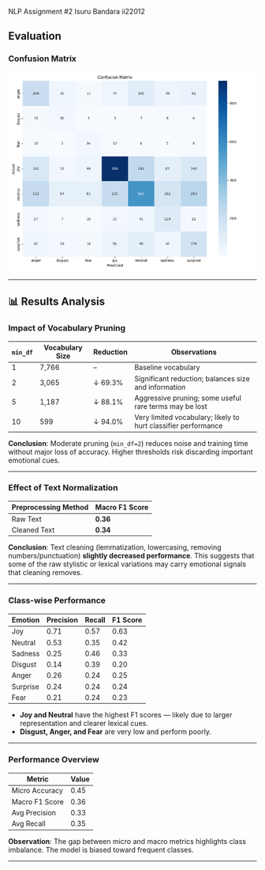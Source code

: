 NLP Assignment #2
Isuru Bandara
ii22012

## Evaluation

### Confusion Matrix

![Confusion Matrix](https://github.com/isuru18113/nlphomework2/raw/main/confusion_matrix.png)

---
## 📊 Results Analysis

### Impact of Vocabulary Pruning

| `min_df` | Vocabulary Size | Reduction | Observations                                                   |
| -------- | --------------- | --------- | -------------------------------------------------------------- |
| 1        | 7,766           | –         | Baseline vocabulary                                            |
| 2        | 3,065           | ↓ 69.3%   | Significant reduction; balances size and information           |
| 5        | 1,187           | ↓ 88.1%   | Aggressive pruning; some useful rare terms may be lost         |
| 10       | 599             | ↓ 94.0%   | Very limited vocabulary; likely to hurt classifier performance |

**Conclusion**:
Moderate pruning (`min_df=2`) reduces noise and training time without major loss of accuracy. Higher thresholds risk discarding important emotional cues.

---

###  Effect of Text Normalization

| Preprocessing Method | Macro F1 Score |
| -------------------- | -------------- |
| Raw Text             | **0.36**       |
| Cleaned Text         | **0.34**       |

**Conclusion**:
Text cleaning (lemmatization, lowercasing, removing numbers/punctuation) **slightly decreased performance**. This suggests that some of the raw stylistic or lexical variations may carry emotional signals that cleaning removes.

---

### Class-wise Performance

| Emotion  | Precision | Recall | F1 Score |
| -------- | --------- | ------ | -------- |
| Joy      | 0.71      | 0.57   | 0.63     |
| Neutral  | 0.53      | 0.35   | 0.42     |
| Sadness  | 0.25      | 0.46   | 0.33     |
| Disgust  | 0.14      | 0.39   | 0.20     |
| Anger    | 0.26      | 0.24   | 0.25     |
| Surprise | 0.24      | 0.24   | 0.24     |
| Fear     | 0.21      | 0.24   | 0.23     |

* **Joy and Neutral** have the highest F1 scores — likely due to larger representation and clearer lexical cues.
* **Disgust, Anger, and Fear** are very low and perform poorly.

---

### Performance Overview

| Metric         | Value |
| -------------- | ----- |
| Micro Accuracy | 0.45  |
| Macro F1 Score | 0.36  |
| Avg Precision  | 0.33  |
| Avg Recall     | 0.35  |

**Observation**:
The gap between micro and macro metrics highlights class imbalance. The model is biased toward frequent classes.

---
